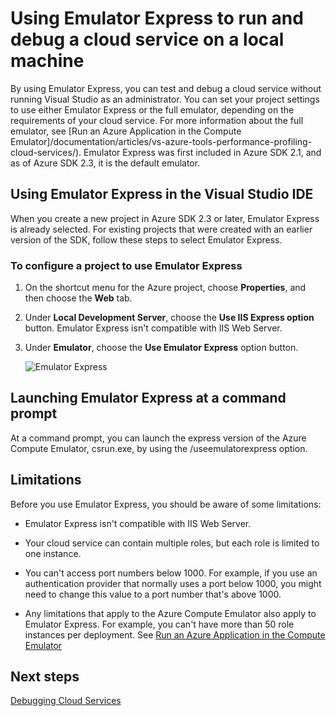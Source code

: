 <properties
   pageTitle="Using Emulator Express to run and debug a cloud service on a local machine | Windows Azure"
   description="Using Emulator Express to run and debug a cloud service on a local machine"
   services="visual-studio-online"
   documentationCenter="n/a"
   authors="patshea123"
   manager="douge"
   editor="tlee" />
<tags
	ms.service="visual-studio-online"
	ms.date="08/14/2015"
	wacn.date=""/>


# Using Emulator Express to run and debug a cloud service on a local machine

By using Emulator Express, you can test and debug a cloud service without running Visual Studio as an administrator. You can set your project settings to use either Emulator Express or the full emulator, depending on the requirements of your cloud service. For more information about the full emulator, see [Run an Azure Application in the Compute Emulator]/documentation/articles/vs-azure-tools-performance-profiling-cloud-services/). Emulator Express was first included in Azure SDK 2.1, and as of Azure SDK 2.3, it is the default emulator.

## Using Emulator Express in the Visual Studio IDE

When you create a new project in Azure SDK 2.3 or later, Emulator Express is already selected. For existing projects that were created with an earlier version of the SDK, follow these steps to select Emulator Express.

### To configure a project to use Emulator Express

1. On the shortcut menu for the Azure project, choose **Properties**, and then choose the **Web** tab.

1. Under **Local Development Server**, choose the **Use IIS Express option** button. Emulator Express isn't compatible with IIS Web Server.

1. Under **Emulator**, choose the **Use Emulator Express** option button.

    ![Emulator Express](./media/vs-azure-tools-emulator-express-debug-run/IC673363.gif)

## Launching Emulator Express at a command prompt

At a command prompt, you can launch the express version of the Azure Compute Emulator, csrun.exe, by using the /useemulatorexpress option.

## Limitations

Before you use Emulator Express, you should be aware of some limitations:

- Emulator Express isn't compatible with IIS Web Server.

- Your cloud service can contain multiple roles, but each role is limited to one instance.

- You can't access port numbers below 1000. For example, if you use an authentication provider that normally uses a port below 1000, you might need to change this value to a port number that's above 1000.

- Any limitations that apply to the Azure Compute Emulator also apply to Emulator Express. For example, you can't have more than 50 role instances per deployment. See [Run an Azure Application in the Compute Emulator](/documentation/articles/vs-azure-tools-performance-profiling-cloud-services/)

## Next steps

[Debugging Cloud Services](/documentation/articles/vs-azure-tools-debugging-cloud-services-overview/)
